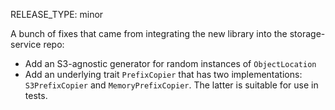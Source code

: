 RELEASE_TYPE: minor

A bunch of fixes that came from integrating the new library into the storage-service repo:

*   Add an S3-agnostic generator for random instances of `ObjectLocation`
*   Add an underlying trait `PrefixCopier` that has two implementations: `S3PrefixCopier` and `MemoryPrefixCopier`.
    The latter is suitable for use in tests.
